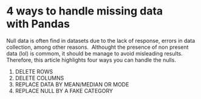 # 4 ways to handle missing data with Pandas

Null data is often find in datasets due to the lack of response, errors in data collection, among other reasons. 
Althought the presence of non present data (lol) is commom, it should be manage to avoid misleading results. Therefore, this article highlights four ways you can handle the nulls.

1. DELETE ROWS
2. DELETE COLUMNS
3. REPLACE DATA BY MEAN/MEDIAN OR MODE
4. REPLACE NULL BY A FAKE CATEGORY
